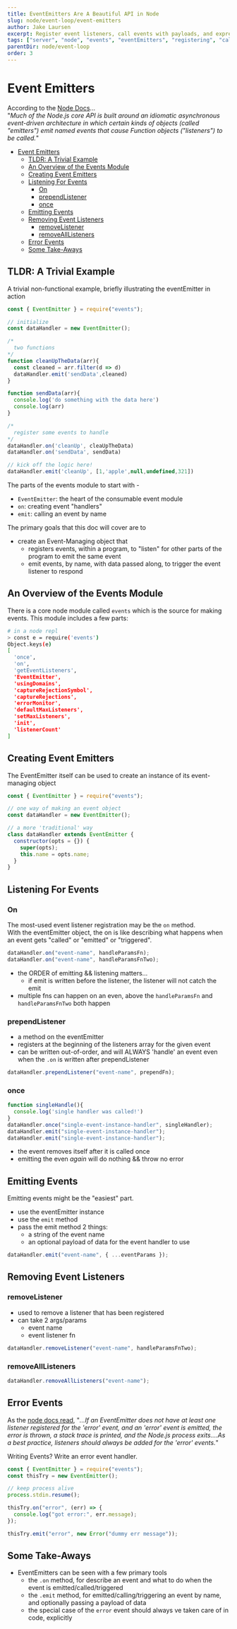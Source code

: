 ```yaml
---
title: EventEmitters Are A Beautiful API in Node
slug: node/event-loop/event-emitters
author: Jake Laursen
excerpt: Register event listeners, call events with payloads, and express a program through events fundamentally
tags: ["server", "node", "events", "eventEmitters", "registering", "calling", "workflow"]
parentDir: node/event-loop
order: 3
---
```


# Event Emitters 
According to the [Node Docs](https://nodejs.org/api/events.html#events)...  
"_Much of the Node.js core API is built around an idiomatic asynchronous event-driven architecture in which certain kinds of objects (called "emitters") emit named events that cause Function objects ("listeners") to be called._"

- [Event Emitters](#event-emitters)
  - [TLDR: A Trivial Example](#tldr-a-trivial-example)
  - [An Overview of the Events Module](#an-overview-of-the-events-module)
  - [Creating Event Emitters](#creating-event-emitters)
  - [Listening For Events](#listening-for-events)
    - [On](#on)
    - [prependListener](#prependlistener)
    - [once](#once)
  - [Emitting Events](#emitting-events)
  - [Removing Event Listeners](#removing-event-listeners)
    - [removeListener](#removelistener)
    - [removeAllListeners](#removealllisteners)
  - [Error Events](#error-events)
  - [Some Take-Aways](#some-take-aways)

## TLDR: A Trivial Example
A trivial non-functional example, briefly illustrating the eventEmitter in action

```js
const { EventEmitter } = require("events");

// initialize
const dataHandler = new EventEmitter();

/*
  two functions
*/ 
function cleanUpTheData(arr){
  const cleaned = arr.filter(d => d)
  dataHandler.emit('sendData',cleaned)
}

function sendData(arr){
  console.log('do something with the data here')
  console.log(arr)
}

/*
  register some events to handle
*/ 
dataHandler.on('cleanUp', cleaUpTheData)
dataHandler.on('sendData', sendData)

// kick off the logic here!
dataHandler.emit('cleanUp', [1,'apple',null,undefined,321])
```
The parts of the events module to start with - 
- `EventEmitter`: the heart of the consumable event module
- `on`: creating event "handlers"
- `emit`: calling an event by name

The primary goals that this doc will cover are to
- create an Event-Managing object that 
  - registers events, within a program, to "listen" for other parts of the program to emit the same event
  - emit events, by name, with data passed along, to trigger the event listener to respond

## An Overview of the Events Module
There is a core node module called `events` which is the source for making events. This module includes a few parts:
```bash
# in a node repl
> const e = require('events')
Object.keys(e)
[
  'once',
  'on',
  'getEventListeners',
  'EventEmitter',
  'usingDomains',
  'captureRejectionSymbol',
  'captureRejections',
  'errorMonitor',
  'defaultMaxListeners',
  'setMaxListeners',
  'init',
  'listenerCount'
]
```

## Creating Event Emitters
The EventEmitter itself can be used to create an instance of its event-managing object

```js
const { EventEmitter } = require("events");

// one way of making an event object
const dataHandler = new EventEmitter();

// a more 'traditional' way
class dataHandler extends EventEmitter {
  constructor(opts = {}) {
    super(opts);
    this.name = opts.name;
  }
}
```

## Listening For Events
### On
The most-used event listener registration may be the `on` method.  
With the eventEmitter object, the on is like describing what happens when an event gets "called" or "emitted" or "triggered".
```js
dataHandler.on("event-name", handleParamsFn);
dataHandler.on("event-name", handleParamsFnTwo);
```

- the ORDER of emitting && listening matters...
  - if emit is written before the listener, the listener will not catch the emit
- multiple fns can happen on an even, above the ` handleParamsFn ` and ` handleParamsFnTwo ` both happen

### prependListener

- a method on the eventEmitter
- registers at the beginning of the listeners array for the given event
- can be written out-of-order, and will ALWAYS 'handle' an event even when the `.on` is written after prependListener

```js
dataHandler.prependListener("event-name", prependFn);
```

### once

```js
function singleHandle(){
  console.log('single handler was called!')
}
dataHandler.once("single-event-instance-handler", singleHandler);
dataHandler.emit("single-event-instance-handler");
dataHandler.emit("single-event-instance-handler");
```

- the event removes itself after it is called once
- emitting the even _again_ will do nothing && throw no error

## Emitting Events
Emitting events might be the "easiest" part.  
- use the eventEmitter instance
- use the `emit` method
- pass the emit method 2 things:
  - a string of the event name
  - an optional payload of data for the event handler to use
```js
dataHandler.emit("event-name", { ...eventParams });
```

## Removing Event Listeners

### removeListener

- used to remove a listener that has been registered
- can take 2 args/params
  - event name
  - event listener fn

```js
dataHandler.removeListener("event-name", handleParamsFnTwo);
```

### removeAllListeners

```js
dataHandler.removeAllListeners("event-name");
```

## Error Events

As the [node docs read](https://nodejs.org/docs/latest-v16.x/api/events.html#error-events), "_...If an EventEmitter does not have at least one listener registered for the 'error' event, and an 'error' event is emitted, the error is thrown, a stack trace is printed, and the Node.js process exits....As a best practice, listeners should always be added for the 'error' events._"  

Writing Events? Write an error event handler.  

```js
const { EventEmitter } = require("events");
const thisTry = new EventEmitter();

// keep process alive
process.stdin.resume();

thisTry.on("error", (err) => {
  console.log("got error:", err.message);
});

thisTry.emit("error", new Error("dummy err message"));
```


## Some Take-Aways
- EventEmitters can be seen with a few primary tools
  - the ` .on ` method, for describe an event and what to do when the event is emitted/called/triggered
  - the ` .emit ` method, for emitted/calling/triggering an event by name, and optionally passing a payload of data
  - the special case of the ` error ` event should always ve taken care of in code, explicitly